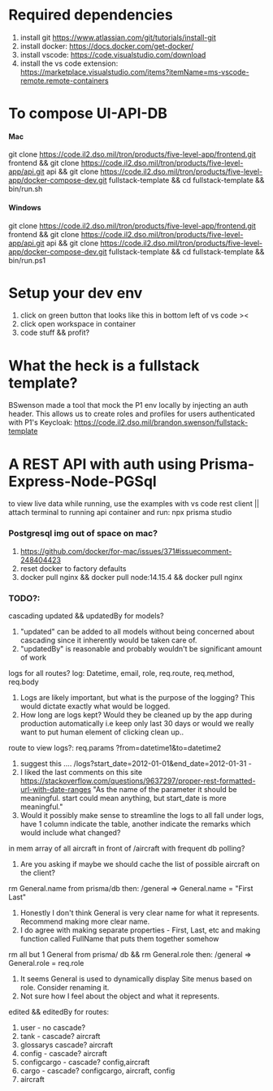 # Required dependencies
1. install git https://www.atlassian.com/git/tutorials/install-git
2. install docker: https://docs.docker.com/get-docker/
3. install vscode: https://code.visualstudio.com/download
4. install the vs code extension: https://marketplace.visualstudio.com/items?itemName=ms-vscode-remote.remote-containers 
# To compose UI-API-DB
#### Mac
git clone https://code.il2.dso.mil/tron/products/five-level-app/frontend.git frontend && git clone https://code.il2.dso.mil/tron/products/five-level-app/api.git api && git clone https://code.il2.dso.mil/tron/products/five-level-app/docker-compose-dev.git fullstack-template && cd fullstack-template && bin/run.sh
#### Windows
git clone https://code.il2.dso.mil/tron/products/five-level-app/frontend.git frontend && git clone https://code.il2.dso.mil/tron/products/five-level-app/api.git api && git clone https://code.il2.dso.mil/tron/products/five-level-app/docker-compose-dev.git fullstack-template && cd fullstack-template && bin/run.ps1
# Setup your dev env
1. click on green button that looks like this in bottom left of vs code >< 
2. click open workspace in container
3. code stuff && profit?
# What the heck is a fullstack template?
BSwenson made a tool that mock the P1 env locally by injecting an auth header. This allows us to create roles and profiles for users authenticated with P1's Keycloak: https://code.il2.dso.mil/brandon.swenson/fullstack-template
# A REST API with auth using Prisma-Express-Node-PGSql
to view live data while running, use the examples with vs code rest client || attach terminal to running api container and run: npx prisma studio
### Postgresql img out of space on mac?
1. https://github.com/docker/for-mac/issues/371#issuecomment-248404423
2. reset docker to factory defaults
3. docker pull nginx && docker pull node:14.15.4 && docker pull nginx
### TODO?:
cascading updated && updatedBy for models?
1. "updated" can be added to all models without being concerned about cascading since it inherently would be taken care of.
2. "updatedBy" is reasonable and probably wouldn't be significant amount of work

logs for all routes? log: Datetime, email, role, req.route, req.method, req.body
1. Logs are likely important, but what is the purpose of the logging? This would dictate exactly what would be logged.
2. How long are logs kept? Would they be cleaned up by the app during production automatically i.e keep only last 30 days or would we really want to put human element of clicking clean up..

route to view logs?: req.params ?from=datetime1&to=datetime2
1. suggest this .... /logs?start_date=2012-01-01&end_date=2012-01-31 -
2. I liked the last comments on this site https://stackoverflow.com/questions/9637297/proper-rest-formatted-url-with-date-ranges "As the name of the parameter it should be meaningful. start could mean anything, but start_date is more meaningful."
3. Would it possibly make sense to streamline the logs to all fall under logs, have 1 column indicate the table, another indicate the remarks which would include what changed?

in mem array of all aircraft in front of /aircraft with frequent db polling?
1. Are you asking if maybe we should cache the list of possible aircraft on the client?

rm General.name from prisma/db then: /general => General.name = "First Last"
1. Honestly I don't think General is very clear name for what it represents. Recommend making more clear name.
2. I do agree with making separate properties - First, Last, etc and making function called FullName that puts them together somehow

rm all but 1 General from prisma/ db && rm General.role then: /general => General.role = req.role
1. It seems General is used to dynamically display Site menus based on role. Consider renaming it.
2. Not sure how I feel about the object and what it represents.

edited && editedBy for routes:
1. user - no cascade?
2. tank - cascade? aircraft
3. glossarys cascade? aircraft
4. config - cascade? aircraft
5. configcargo - cascade? config,aircraft
6. cargo - cascade? configcargo, aircraft, config
7. aircraft